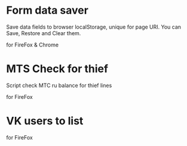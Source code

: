 # Form data saver

Save data fields to browser localStorage, unique for page URI.
You can Save, Restore and Clear them.

for FireFox & Chrome


# MTS Check for thief

Script check MTC ru balance for thief lines

for FireFox


# VK users to list

for FireFox

